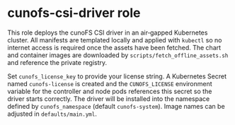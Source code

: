 # cunofs-csi-driver role

This role deploys the cunoFS CSI driver in an air‑gapped Kubernetes cluster.
All manifests are templated locally and applied with `kubectl` so no
internet access is required once the assets have been fetched.
The chart and container images are downloaded by
`scripts/fetch_offline_assets.sh` and reference the private registry.

Set `cunofs_license_key` to provide your license string. A Kubernetes Secret
named `cunofs-license` is created and the `CUNOFS_LICENSE` environment
variable for the controller and node pods references this secret so the driver
starts correctly. The driver will be installed into the namespace defined by
`cunofs_namespace` (default `cunofs-system`). Image names can be adjusted in
`defaults/main.yml`.
